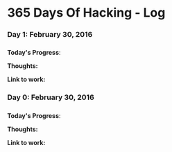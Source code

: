 # 365 Days Of Hacking - Log

### Day 1: February 30, 2016 
##### 

**Today's Progress**: 

**Thoughts:** 

**Link to work:** 

### Day 0: February 30, 2016 
##### 

**Today's Progress**: 

**Thoughts:** 

**Link to work:** 
